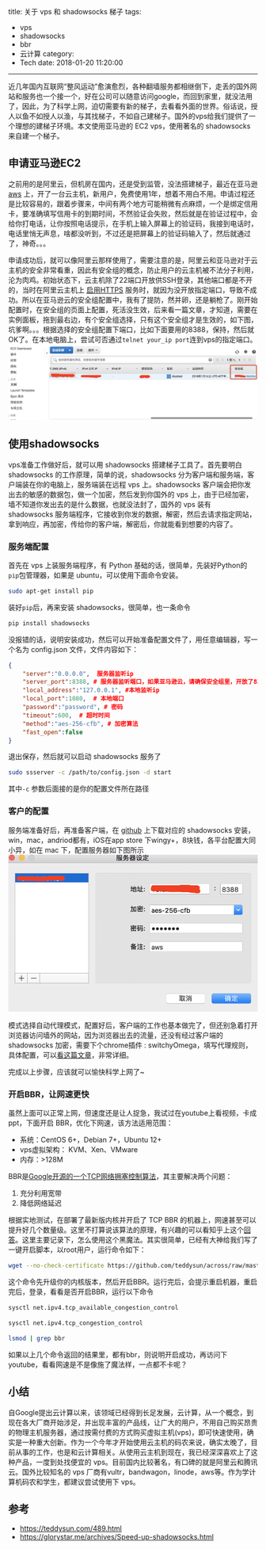 title: 关于 vps 和 shadowsocks 梯子
tags:
  - vps
  - shadowsocks
  - bbr
  - 云计算
category:
  - Tech
date: 2018-01-20 11:20:00
---
近几年国内互联网“整风运动”愈演愈烈，各种翻墙服务都相继倒下，走丢的国外网站和服务也一个接一个，好在公司可以随意访问google，而回到家里，就没法用了，因此，为了科学上网，迫切需要有新的梯子，去看看外面的世界。俗话说，授人以鱼不如授人以渔，与其找梯子，不如自己建梯子。国外的vps给我们提供了一个理想的建梯子环境。本文使用亚马逊的 EC2 vps，使用著名的 shadowsocks 来自建一个梯子。
<!--more-->

## 申请亚马逊EC2

之前用的是阿里云，但机房在国内，还是受到监管，没法搭建梯子，最近在亚马逊 [aws](https://amazonaws-china.com/cn/) 上，开了一台云主机，新用户，免费使用1年，想着不用白不用。申请过程还是比较容易的，跟着步骤来，中间有两个地方可能稍微有点麻烦，一个是绑定信用卡，要准确填写信用卡的到期时间，不然验证会失败，然后就是在验证过程中，会给你打电话，让你按照电话提示，在手机上输入屏幕上的验证码，我接到电话时，电话里悄无声息，啥都没听到，不过还是把屏幕上的验证码输入了，然后就通过了，神奇。。。

申请成功后，就可以像阿里云那样使用了，需要注意的是，阿里云和亚马逊对于云主机的安全非常看重，因此有安全组的概念，防止用户的云主机被不法分子利用，沦为肉鸡。初始状态下，云主机除了22端口开放供SSH登录，其他端口都是不开的，当时在阿里云主机上 [启用HTTPS](https://xujimmy.com/2017/12/01/https-blog.html) 服务时，就因为没开放指定端口，导致不成功。所以在亚马逊云的安全组配置中，我有了提防，然并卵，还是躺枪了。刚开始配置时，在安全组的页面上配置，死活没生效，后来看一篇文章，才知道，需要在实例面板，拖到最右边，有个安全组选择，只有这个安全组才是生效的，如下图，坑爹啊。。。根据选择的安全组配置下端口，比如下面要用的8388，保持，然后就OK了。在本地电脑上，尝试可否通过`telnet your_ip port`连到vps的指定端口。
![安全组配置](/images/anquanzu.jpg)

## 使用shadowsocks

vps准备工作做好后，就可以用 shadowsocks 搭建梯子工具了。首先要明白 shadowsocks 的工作原理，简单的说，shadowsocks 分为客户端和服务端，客户端装在你的电脑上，服务端装在远程 vps 上。shadowsocks 客户端会把你发出去的敏感的数据包，做一个加密，然后发到你国外的 vps 上，由于已经加密，墙不知道你发出去的是什么数据，也就没法封了，国外的 vps 装有 shadowsocks 服务端程序，它接收到你发的数据，解密，然后去请求指定网站，拿到响应，再加密，传给你的客户端，解密后，你就能看到想要的内容了。

### 服务端配置

首先在 vps 上装服务端程序，有 Python 基础的话，很简单，先装好Python的`pip`包管理器，如果是 ubuntu，可以使用下面命令安装。
```bash
sudo apt-get install pip
```
装好`pip`后，再来安装 shadowsocks，很简单，也一条命令

```bash
pip install shadowsocks
```

没报错的话，说明安装成功，然后可以开始准备配置文件了，用任意编辑器，写一个名为 config.json 文件，文件内容如下：
```json
{
    "server":"0.0.0.0",  服务器监听ip
    "server_port":8388, # 服务器监听端口，如果亚马逊云，请确保安全组里，开放了8388端口
    "local_address":"127.0.0.1", #本地监听ip
    "local_port":1080,  # 本地端口
    "password":"password", # 密码
    "timeout":600,  # 超时时间 
    "method":"aes-256-cfb", # 加密算法
    "fast_open":false
}
```
退出保存，然后就可以启动 shadowsocks 服务了
```bash
sudo ssserver -c /path/to/config.json -d start
```
其中`-c` 参数后面接的是你的配置文件所在路径

### 客户的配置

服务端准备好后，再准备客户端，在 [github](https://github.com/shadowsocks) 上下载对应的 shadowsocks 安装，win，mac，andriod都有，iOS在app store 下wingy+，8块钱，各平台配置大同小异，如在 mac 下，配置服务器如下图所示
![shadowsocks配置](/images/shadowsocks-client.jpg)

模式选择自动代理模式，配置好后，客户端的工作也基本做完了，但还别急着打开浏览器访问墙外的网站，因为浏览器出去的流量，还没有经过客户端的 shadowsocks 加密，需要下个chrome插件 : switchyOmega，填写代理规则，具体配置，可以[看这篇文章](https://glorystar.me/archives/chrome-use-switchyomega-autoproxy.html)，非常详细。

完成以上步骤，应该就可以愉快科学上网了~

###  开启BBR，让网速更快

虽然上面可以正常上网，但速度还是让人捉急，我试过在youtube上看视频，卡成 ppt，下面开启 BBR，优化下网速，该方法适用范围：

* 系统：CentOS 6+，Debian 7+，Ubuntu 12+
* vps虚拟架构： KVM、Xen、VMware
* 内存：>128M

BBR是[Google开源的一个TCP网络拥塞控制算法](https://github.com/google/bbr)，其主要解决两个问题：
1. 充分利用宽带
2. 降低网络延迟

根据实地测试，在部署了最新版内核并开启了 TCP BBR 的机器上，网速甚至可以提升好几个数量级。这里不打算说该算法的原理，有兴趣的可以看知乎上这个[回答](https://www.zhihu.com/question/53559433)。这里主要记录下，怎么使用这个黑魔法。其实很简单，已经有大神给我们写了一键开启脚本，以root用户，运行命令如下：
```sh
wget --no-check-certificate https://github.com/teddysun/across/raw/master/bbr.sh && chmod +x bbr.sh && ./bbr.sh
```
这个命令先升级你的内核版本，然后开启BBR。运行完后，会提示重启机器，重启完后，登录，看看是否开启BBR，运行以下命令
```sh
sysctl net.ipv4.tcp_available_congestion_control
```
```sh
sysctl net.ipv4.tcp_congestion_control
```
```sh
lsmod | grep bbr
```
如果以上几个命令返回的结果里，都有bbr，则说明开启成功，再访问下youtube，看看网速是不是像施了魔法样，一点都不卡呢？

## 小结

自Google提出云计算以来，该领域已经得到长足发展，云计算，从一个概念，到现在各大厂商开始涉足，并出现丰富的产品线，让广大的用户，不用自己购买昂贵的物理主机服务器，通过按需付费的方式购买虚拟主机(vps)，即可快速使用，确实是一种重大创新。作为一个今年才开始使用云主机的码农来说，确实太晚了，目前从事的工作，也是和云计算相关。从使用云主机到现在，我已经深深喜欢上了这种产品，一度到处找便宜的 vps。目前国内比较著名，有口碑的就是阿里云和腾讯云。国外比较知名的 vps 厂商有vultr，bandwagon，linode，aws等。作为学计算机码农和学生，都建议尝试使用下 vps。

## 参考
* https://teddysun.com/489.html
* https://glorystar.me/archives/Speed-up-shadowsocks.html
